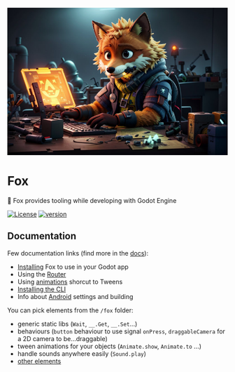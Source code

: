<p align="center"><img title="fox"  src="./assets/logo.jpg"></p>

# Fox

🦊 Fox provides tooling while developing with Godot Engine

[![License](https://img.shields.io/badge/License-MIT-green.svg?colorB=3cc712)](license) [![version](https://img.shields.io/github/package-json/v/uralys/fox)](https://github.com/uralys/fox/tags)

## Documentation

Few documentation links (find more in the [docs](./docs)):

- [Installing](./docs/install.md) Fox to use in your Godot app
- Using the [Router](./docs/router.md)
- Using [animations](./docs/animations.md) shorcut to Tweens
- [Installing the CLI](./docs/cli.md)
- Info about [Android](./docs/android.md) settings and building

You can pick elements from the `/fox` folder:

- generic static libs (`Wait`, `__.Get`, `__.Set`...)
- behaviours (`button` behaviour to use signal `onPress`, `draggableCamera` for a 2D camera to be...draggable)
- tween animations for your objects (`Animate.show`, `Animate.to` ...)
- handle sounds anywhere easily (`Sound.play`)
- [other elements](./docs/godot-elements.md)
